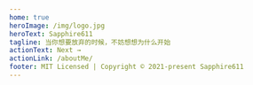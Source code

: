 ```yaml
---
home: true
heroImage: /img/logo.jpg
heroText: Sapphire611
tagline: 当你想要放弃的时候，不妨想想为什么开始
actionText: Next →
actionLink: /aboutMe/
footer: MIT Licensed | Copyright © 2021-present Sapphire611
---
```


<!-- <a style="text-align: center; display: block;" href="https://beian.miit.gov.cn/">沪ICP备2021035470号-1</a> -->